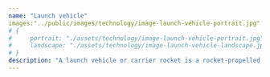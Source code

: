 ```yaml
---
name: "Launch vehicle"
images:"../public/images/technology/image-launch-vehicle-portrait.jpg"
# {
#     portrait: "./assets/technology/image-launch-vehicle-portrait.jpg"
#     landscape: "./assets/technology/image-launch-vehicle-landscape.jpg"
# }
description: "A launch vehicle or carrier rocket is a rocket-propelled vehicle used to carry a payload from Earth's surface to space, usually to Earth orbit or beyond. Our WEB-X carrier rocket is the most powerful in operation. Standing 150 metres tall, it's quite an awe-inspiring sight on the launch pad!"
---
```

